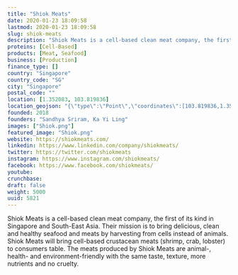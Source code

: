 ```yaml
---
title: "Shiok Meats"
date: 2020-01-23 18:09:58
lastmod: 2020-01-23 18:09:58
slug: shiok-meats
description: "Shiok Meats is a cell-based clean meat company, the first of its kind in Singapore and South-East Asia. Their mission is to bring delicious, clean and healthy seafood and meats by harvesting from cells instead of animals. Shiok Meats will bring cell-based crustacean meats (shrimp, crab, lobster) to consumers table. The meats produced by Shiok Meats are animal-, health- and environment-friendly with the same taste, texture, more nutrients and no cruelty."
proteins: [Cell-Based]
products: [Meat, Seafood]
business: [Production]
finance_type: []
country: "Singapore"
country_code: "SG"
city: "Singapore"
postal_code: ""
location: [1.352083, 103.819836]
location_geojson: "{\"type\":\"Point\",\"coordinates\":[103.819836,1.352083]}"
founded: 2018
founders: "Sandhya Sriram, Ka Yi Ling"
images: ["Shiok.png"]
featured_image: "Shiok.png"
website: https://shiokmeats.com/
linkedin: https://www.linkedin.com/company/shiokmeats/
twitter: https://twitter.com/shiokmeats
instagram: https://www.instagram.com/shiokmeats/
facebook: https://www.facebook.com/shiokmeats/
youtube: 
crunchbase: 
draft: false
weight: 5000
uuid: 5821
---
```

Shiok Meats is a cell-based clean meat company, the first of its kind in Singapore and South-East Asia. Their mission is to bring delicious, clean and healthy seafood and meats by harvesting from cells instead of animals. Shiok Meats will bring cell-based crustacean meats (shrimp, crab, lobster) to consumers table. The meats produced by Shiok Meats are animal-, health- and environment-friendly with the same taste, texture, more nutrients and no cruelty.
